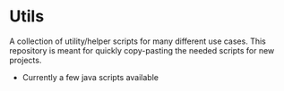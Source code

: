 # Utils

A collection of utility/helper scripts for many different use cases. 
This repository is meant for quickly copy-pasting the needed scripts for new projects.

- Currently a few java scripts available